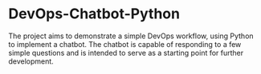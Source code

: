 # DevOps-Chatbot-Python
The project aims to demonstrate a simple DevOps workflow, using Python to implement a chatbot. The chatbot is capable of responding to a few simple questions and is intended to serve as a starting point for further development.

